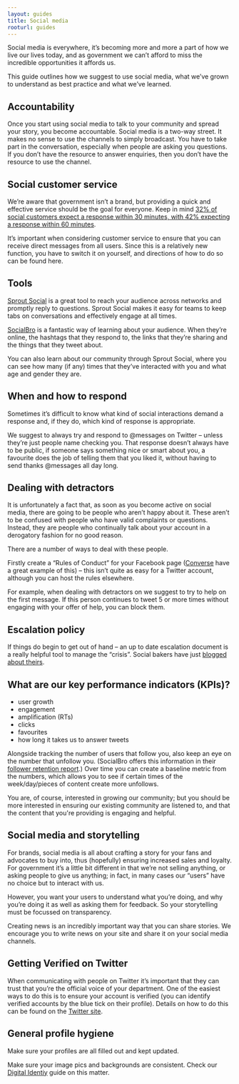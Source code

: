 ```yaml
---
layout: guides
title: Social media
rooturl: guides
---
```


Social media is everywhere, it’s becoming more and more a part of how we live our lives today, and as government we can’t afford to miss the incredible opportunities it affords us.

This guide outlines how we suggest to use social media, what we’ve grown to understand as best practice and what we’ve learned.

## Accountability

Once you start using social media to talk to your community and spread your story, you become accountable. Social media is a two-way street. It makes no sense to use the channels to simply broadcast. You have to take part in the conversation, especially when people are asking you questions. If you don’t have the resource to answer enquiries, then you don’t have the resource to use the channel.

## Social customer service

We’re aware that government isn’t a brand, but providing a quick and effective service should be the goal for everyone. Keep in mind [32% of social customers expect a response within 30 minutes, with 42% expecting a response within 60 minutes](http://www.viralblog.com/social-media/social-media-and-customer-service/).

It’s important when considering customer service to ensure that you can receive direct messages from all users. Since this is a relatively new function, you have to switch it on yourself, and directions of how to do so can be found here.

## Tools

[Sprout Social](http://sproutsocial.com/) is a great tool to reach your audience across networks and promptly reply to questions. Sprout Social makes it easy for teams to keep tabs on conversations and effectively engage at all times.

[SocialBro](https://www.socialbro.com/) is a fantastic way of learning about your audience. When they’re online, the hashtags that they respond to, the links that they’re sharing and the things that they tweet about.

You can also learn about our community through Sprout Social, where you can see how many (if any) times that they’ve interacted with you and what age and gender they are.

## When and how to respond

Sometimes it’s difficult to know what kind of social interactions demand a response and, if they do, which kind of response is appropriate.

We suggest to always try and respond to @messages on Twitter – unless they’re just people name checking you. That response doesn’t always have to be public, if someone says something nice or smart about you, a favourite does the job of telling them that you liked it, without having to send thanks @messages all day long.

## Dealing with detractors

It is unfortunately a fact that, as soon as you become active on social media, there are going to be people who aren’t happy about it. These aren’t to be confused with people who have valid complaints or questions. Instead, they are people who continually talk about your account in a derogatory fashion for no good reason.

There are a number of ways to deal with these people.

Firstly create a “Rules of Conduct” for your Facebook page ([Converse](https://www.facebook.com/notes/converse/house-rules/330730391922) have a great example of this) – this isn’t quite as easy for a Twitter account, although you can host the rules elsewhere.

For example, when dealing with detractors on we suggest to try to help on the first message. If this person continues to tweet 5 or more times without engaging with your offer of help, you can block them.

## Escalation policy

If things do begin to get out of hand – an up to date escalation document is a really helpful tool to manage the “crisis”. Social bakers have just [blogged about theirs](http://www.socialbakers.com/blog/2100-5-things-you-must-have-in-your-social-media-crisis-plan).

## What are our key performance indicators (KPIs)?

- user growth
- engagement
- amplification (RTs)
- clicks
- favourites
- how long it takes us to answer tweets

Alongside tracking the number of users that follow you, also keep an eye on the number that unfollow you. (SocialBro offers this information in their [follower retention report](http://www.socialbro.com/userguide/analyzing-understanding-follower-retention-report).)  Over time you can create a baseline metric from the numbers, which allows you to see if certain times of the week/day/pieces of content create more unfollows.

You are, of course, interested in growing our community; but you should be more interested in ensuring our existing community are listened to, and that the content that you're providing is engaging and helpful.

## Social media and storytelling

For brands, social media is all about crafting a story for your fans and advocates to buy into, thus (hopefully) ensuring increased sales and loyalty. For government it’s a little bit different in that we’re not selling anything, or asking people to give us anything; in fact, in many cases our “users” have no choice but to interact with us.

However, you want your users to understand what you’re doing, and why you’re doing it as well as asking them for feedback. So your storytelling must be focussed on transparency.

Creating news is an incredibly important way that you can share stories. We encourage you to write news on your site and share it on your social media channels.

## Getting Verified on Twitter

When communicating with people on Twitter it’s important that they can trust that you’re the official voice of your department. One of the easiest ways to do this is to ensure your account is verified (you can identify verified accounts by the blue tick on their profile). Details on how to do this can be found on the [Twitter site](https://support.twitter.com/articles/119135-faqs-about-verified-accounts).

## General profile hygiene

Make sure your profiles are all filled out and kept updated.

Make sure your image pics and backgrounds are consistent. Check our [Digital Identiy](/guides/digital-identity.html) guide on this matter.